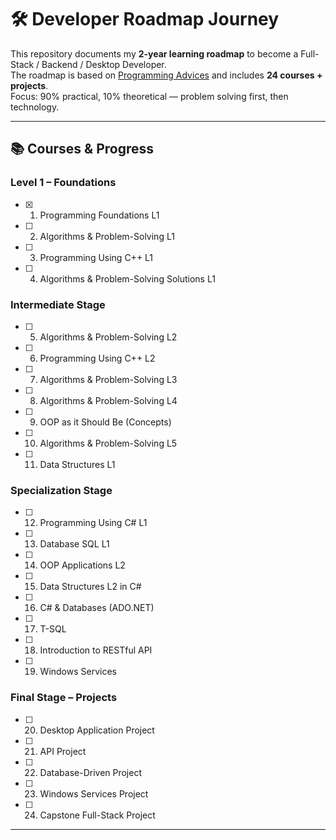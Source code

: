 # 🛠️ Developer Roadmap Journey

This repository documents my **2-year learning roadmap** to become a Full-Stack / Backend / Desktop Developer.  
The roadmap is based on [Programming Advices](https://programmingadvices.com) and includes **24 courses + projects**.  
Focus: 90% practical, 10% theoretical — problem solving first, then technology.

---

## 📚 Courses & Progress

### Level 1 – Foundations
- [x] 01. Programming Foundations L1
- [ ] 02. Algorithms & Problem-Solving L1
- [ ] 03. Programming Using C++ L1
- [ ] 04. Algorithms & Problem-Solving Solutions L1

### Intermediate Stage
- [ ] 05. Algorithms & Problem-Solving L2
- [ ] 06. Programming Using C++ L2
- [ ] 07. Algorithms & Problem-Solving L3
- [ ] 08. Algorithms & Problem-Solving L4
- [ ] 09. OOP as it Should Be (Concepts)
- [ ] 10. Algorithms & Problem-Solving L5
- [ ] 11. Data Structures L1

### Specialization Stage
- [ ] 12. Programming Using C# L1
- [ ] 13. Database SQL L1
- [ ] 14. OOP Applications L2
- [ ] 15. Data Structures L2 in C#
- [ ] 16. C# & Databases (ADO.NET)
- [ ] 17. T-SQL
- [ ] 18. Introduction to RESTful API
- [ ] 19. Windows Services

### Final Stage – Projects
- [ ] 20. Desktop Application Project
- [ ] 21. API Project
- [ ] 22. Database-Driven Project
- [ ] 23. Windows Services Project
- [ ] 24. Capstone Full-Stack Project

---
